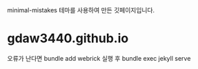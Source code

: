 minimal-mistakes 테마를 사용하여 만든 깃페이지입니다.
# gdaw3440.github.io 

오류가 난다면 bundle add webrick 실행 후
bundle exec jekyll serve
